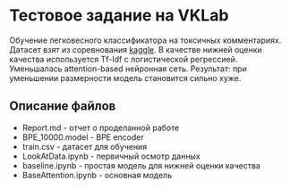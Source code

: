 # Тестовое задание на VKLab

Обучение легковесного классификатора на токсичных комментариях. 
Датасет взят из соревнования [kaggle](https://www.kaggle.com/c/jigsaw-toxic-comment-classification-challenge/overview). В качестве нижней оценки качества используется Tf-Idf с логистической регрессией. Уменьшалась attention-based нейронная сеть. Результат: при уменьшении размерности модель становится сильно хуже.

## Описание файлов
- Report.md - отчет о проделанной работе
- BPE_10000.model - BPE encoder
- train.csv - датасет для обучения
- LookAtData.ipynb - первичный осмотр данных
- baseline.ipynb - простая модель для нижней оценки качества
- BaseAttention.ipynb - основная модель